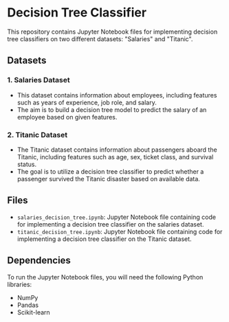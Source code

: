 # Decision Tree Classifier

This repository contains Jupyter Notebook files for implementing decision tree classifiers on two different datasets: "Salaries" and "Titanic".

## Datasets

### 1. Salaries Dataset
- This dataset contains information about employees, including features such as years of experience, job role, and salary.
- The aim is to build a decision tree model to predict the salary of an employee based on given features.

### 2. Titanic Dataset
- The Titanic dataset contains information about passengers aboard the Titanic, including features such as age, sex, ticket class, and survival status.
- The goal is to utilize a decision tree classifier to predict whether a passenger survived the Titanic disaster based on available data.

## Files
- `salaries_decision_tree.ipynb`: Jupyter Notebook file containing code for implementing a decision tree classifier on the salaries dataset.
- `titanic_decision_tree.ipynb`: Jupyter Notebook file containing code for implementing a decision tree classifier on the Titanic dataset.

## Dependencies
To run the Jupyter Notebook files, you will need the following Python libraries:
- NumPy
- Pandas
- Scikit-learn

